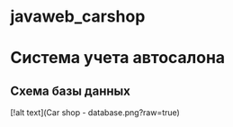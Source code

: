 # javaweb_carshop

# Система учета автосалона
## Схема базы данных

[!alt text](Car shop - database.png?raw=true)
